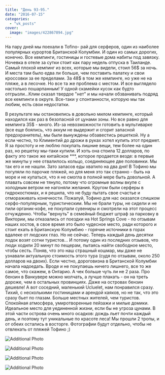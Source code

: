 ```yaml
---
title: "День 93-95."
date: "2016-07-15"
categories: 
  - "vk_posts"
cover:
  image: "images/422867894.jpg"
---
```


На пару дней мы поехали в Tofino- рай для серферов, один из наиболее популярных курортов Британской Колумбии. И один из самых дорогих, конечно. Все кемпинги, гостиницы и гостевые дома набиты под завязку. Ночевка в отеле за сутки стоит как пару недель отпуска в Таиланде. Самый плохой кемпинг из всех, которые мы видели, стоил 56$ за ночь. И места там было едва ли больше, чем поставить палатку и свои кроссовки за ее пределами. За 48$ в том же кемпинге, но уже не на пляже, а в лесочке. Но все та же проблема с местом. И все выглядело настолько пошарпанным! У одной скамейки кусок как будто отгрызли...Клим сказал твердое "нет" и мы начали обзванивать подряд все кемпинги в округе. Все-таки у спонтанности, которую мы так любим, есть свои недостатки.

<!--more-->

В результате мы остановились в довольно милом кемпинге, который находился как раз в безопасной от цунами зоны. Но все равно для кемпинга 35$ - много. Из-за невозможности готовить в мультиварке (все еще боялись, что аккум не выдержит и сгорит запасной предохранитель), мы были вынуждены обзавестись решеткой. Ну а если честно, то Климентий до дрожи в руках хотел купить этот предмет. Я за простоту и не люблю покупать лишние вещи, тем более на один раз, но решетку мы-таки купили. И хоть она стоила 12 долларов, по факту это такое же китайское \*\*\*, которое продается везде: в первые же минуты у нее отвалилось кольцо, соединяющее две половинки. Мы так его и не нашли. Зато запасов еды хватило на два дня! В Тофино мы погуляли по парочке пляжей, но для меня это так странно - быть на море и не купаться, что я не смогла в полной мере быть довольной. А плавать совсем не тянуло, потому что огромные волны вкупе с холодным ветром не нагоняли желания. Кругом были серферы в гидрокостюмах, и я решила, что не буду пытать свое счастье и отмораживать конечности. Пожалуй, Тофино для нас оказался слишком серфо-популярным, туристическим. Мы не брали туры, не сидели и не пили органик-кофе, не покупали сувениры и смотрели на этот процесс отчужденно. Чтобы "вернуть" в семейный бюджет штраф за парковку в Виктории, мы отказались от поездки на Hot Springs Cove - по отзывам наших хостов, в свое время это было чудесное место, ради которого и стоит ехать в Британскую Колумбию - горячие источники в горах вдалеке от людских глаз. Но не сейчас. Теперь каждый день десятки лодок возят сотни туристов... И потому один из последних отзывов, что люди ходили 20 минут по пещерам, пытаясь найти свободное место, чтобы сесть. Поняв, что это наш страшный кошмар, мы даже не узнавали актуальную стоимость этого тура (судя по отзывам, около 250 долларов на двоих). Если честно, дороговизна в Британской Колумбии начала надоедать. Вроде и не покупаешь ничего лишнего, все то же самое, что скажем, в Онтарио. А чек больше чуть ли не 2 раза. Про бензин в Ванкувере можно молчать, а лучше плакать - он на треть дороже, чем в остальных провинциях. Даже на островах бензин дешевле! А вот соседний, маленький Ucluelet, нам понравился сразу. Тихий, с несколькими гостиницами и арендой каяков, но не так, что это сразу бьет по глазам. Больше местных жителей, чем туристов. Спокойная атмосфера, умиротворенные пейзажи и милые домики. Идеальное место для уединенной жизни, если бы не угроза цунами. В этой части острова очень много осадков: дождь льет почти каждый день, и поэтому тут уникальные по красоте леса! Мы прошли 2 тропы, и от обеих остались в восторге. Фотографии будут отдельно, чтобы не отвлекать от пляжей Тофино ;)

![Additional Photo](https://vodpop.ru/wp-content/uploads/2023/07/422867895.jpg)

![Additional Photo](https://vodpop.ru/wp-content/uploads/2023/07/422867896.jpg)

![Additional Photo](https://vodpop.ru/wp-content/uploads/2023/07/422867897.jpg)

![Additional Photo](https://vodpop.ru/wp-content/uploads/2023/07/422867898.jpg)

